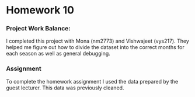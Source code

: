 # Homework 10

### Project Work Balance:
I completed this project with Mona (nm2773) and Vishwajeet (vys217). They helped me figure out how to divide the dataset 
into the correct months for each season as well as general debugging. 

### Assignment
To complete the homework assignment I used the data prepared by the guest lecturer. This data was previously cleaned.

